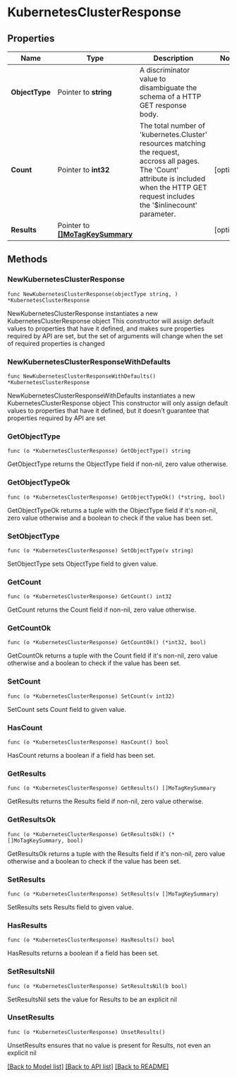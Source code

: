 # KubernetesClusterResponse

## Properties

Name | Type | Description | Notes
------------ | ------------- | ------------- | -------------
**ObjectType** | Pointer to **string** | A discriminator value to disambiguate the schema of a HTTP GET response body. | 
**Count** | Pointer to **int32** | The total number of &#39;kubernetes.Cluster&#39; resources matching the request, accross all pages. The &#39;Count&#39; attribute is included when the HTTP GET request includes the &#39;$inlinecount&#39; parameter. | [optional] 
**Results** | Pointer to [**[]MoTagKeySummary**](mo.TagKeySummary.md) |  | [optional] 

## Methods

### NewKubernetesClusterResponse

`func NewKubernetesClusterResponse(objectType string, ) *KubernetesClusterResponse`

NewKubernetesClusterResponse instantiates a new KubernetesClusterResponse object
This constructor will assign default values to properties that have it defined,
and makes sure properties required by API are set, but the set of arguments
will change when the set of required properties is changed

### NewKubernetesClusterResponseWithDefaults

`func NewKubernetesClusterResponseWithDefaults() *KubernetesClusterResponse`

NewKubernetesClusterResponseWithDefaults instantiates a new KubernetesClusterResponse object
This constructor will only assign default values to properties that have it defined,
but it doesn't guarantee that properties required by API are set

### GetObjectType

`func (o *KubernetesClusterResponse) GetObjectType() string`

GetObjectType returns the ObjectType field if non-nil, zero value otherwise.

### GetObjectTypeOk

`func (o *KubernetesClusterResponse) GetObjectTypeOk() (*string, bool)`

GetObjectTypeOk returns a tuple with the ObjectType field if it's non-nil, zero value otherwise
and a boolean to check if the value has been set.

### SetObjectType

`func (o *KubernetesClusterResponse) SetObjectType(v string)`

SetObjectType sets ObjectType field to given value.


### GetCount

`func (o *KubernetesClusterResponse) GetCount() int32`

GetCount returns the Count field if non-nil, zero value otherwise.

### GetCountOk

`func (o *KubernetesClusterResponse) GetCountOk() (*int32, bool)`

GetCountOk returns a tuple with the Count field if it's non-nil, zero value otherwise
and a boolean to check if the value has been set.

### SetCount

`func (o *KubernetesClusterResponse) SetCount(v int32)`

SetCount sets Count field to given value.

### HasCount

`func (o *KubernetesClusterResponse) HasCount() bool`

HasCount returns a boolean if a field has been set.

### GetResults

`func (o *KubernetesClusterResponse) GetResults() []MoTagKeySummary`

GetResults returns the Results field if non-nil, zero value otherwise.

### GetResultsOk

`func (o *KubernetesClusterResponse) GetResultsOk() (*[]MoTagKeySummary, bool)`

GetResultsOk returns a tuple with the Results field if it's non-nil, zero value otherwise
and a boolean to check if the value has been set.

### SetResults

`func (o *KubernetesClusterResponse) SetResults(v []MoTagKeySummary)`

SetResults sets Results field to given value.

### HasResults

`func (o *KubernetesClusterResponse) HasResults() bool`

HasResults returns a boolean if a field has been set.

### SetResultsNil

`func (o *KubernetesClusterResponse) SetResultsNil(b bool)`

 SetResultsNil sets the value for Results to be an explicit nil

### UnsetResults
`func (o *KubernetesClusterResponse) UnsetResults()`

UnsetResults ensures that no value is present for Results, not even an explicit nil

[[Back to Model list]](../README.md#documentation-for-models) [[Back to API list]](../README.md#documentation-for-api-endpoints) [[Back to README]](../README.md)


